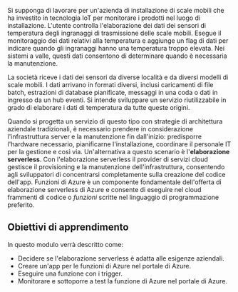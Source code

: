 Si supponga di lavorare per un'azienda di installazione di scale mobili che ha investito in tecnologia IoT per monitorare i prodotti nel luogo di installazione. L'utente controlla l'elaborazione dei dati dei sensori di temperatura degli ingranaggi di trasmissione delle scale mobili. Esegue il monitoraggio dei dati relativi alla temperatura e aggiunge un flag di dati per indicare quando gli ingranaggi hanno una temperatura troppo elevata. Nei sistemi a valle, questi dati consentono di determinare quando è necessaria la manutenzione.

La società riceve i dati dei sensori da diverse località e da diversi modelli di scale mobili. I dati arrivano in formati diversi, inclusi caricamenti di file batch, estrazioni di database pianificate, messaggi in una coda o dati in ingresso da un hub eventi. Si intende sviluppare un servizio riutilizzabile in grado di elaborare i dati di temperatura da tutte queste origini.

Quando si progetta un servizio di questo tipo con strategie di architettura aziendale tradizionali, è necessario prendere in considerazione l'infrastruttura server e la manutenzione fin dall'inizio: predisporre l'hardware necessario, pianificarne l'installazione, coordinare il personale IT per la gestione e così via. Un'alternativa a questo scenario è l'**elaborazione serverless**. Con l'elaborazione serverless il provider di servizi cloud gestisce il provisioning e la manutenzione dell'infrastruttura, consentendo agli sviluppatori di concentrarsi completamente sulla creazione del codice dell'app. Funzioni di Azure è un componente fondamentale dell'offerta di elaborazione serverless di Azure e consente di eseguire nel cloud frammenti di codice o *funzioni* scritte nel linguaggio di programmazione preferito.

## <a name="learning-objectives"></a>Obiettivi di apprendimento
In questo modulo verrà descritto come:

- Decidere se l'elaborazione serverless è adatta alle esigenze aziendali.
- Creare un'app per le funzioni di Azure nel portale di Azure.
- Eseguire una funzione con i trigger.
- Monitorare e sottoporre a test la funzione di Azure nel portale di Azure.

